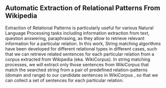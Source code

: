 ## Automatic Extraction of Relational Patterns From Wikipedia

Extraction  of  Relational  Patterns  is  particularly  useful  for various  Natural  Language  Processing  tasks  including information  extraction  from  text,  question  answering, paraphrasing, as they allow to retrieve relevant information for a particular relation. In this work, String matching algorithms have been developed for  different  relational  types  in  different  cases, such that we  can  retrieve  related  sentences  for  each particular relation from a corpus extracted from Wikipedia (eka. WikiCorpus).  In string  matching processes,  we  will  extract  only  those  sentences  from WikiCorpus  that  match  the searched  string  from  a  pair  of predefined  relation-patterns  (domain  and  range)  to  our candidate sentences in WikiCorpus , so that we can collect a set of sentences for each particular relation. 
